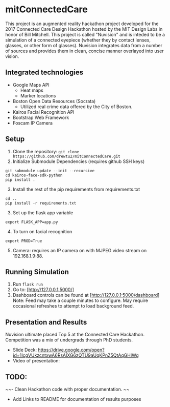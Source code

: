 # mitConnectedCare

This project is an augmented reality hackathon project developed for the 2017
Connected Care Design Hackathon hosted by the MIT Design Labs in honor of Bill
Mitchell. This project is called "Nuvision" and is inteded to be a simulation of
a connected eyepiece (whether they by contact lenses, glasses, or other form of
glasses). Nuvision integrates data from a number of sources and provides them in
clean, concise manner overlayed into user vision.

## Integrated technologies
- Google Maps API
  - Heat maps
  - Marker locations
- Boston Open Data Resources (Socrata)
  - Utilized real crime data offered by the City of Boston.
- Kairos Facial Recognition API
- Bootstrap Web Framework
- Foscam IP Camera 

## Setup
1. Clone the repository: 
  ```git clone https://github.com/drewtu2/mitConnectedCare.git```
2. Initialize Submodule Dependencies (requires github SSH keys)
  ```
  git submodule update --init --recursive  
  cd kairos-face-sdk-python
  pip install .  
  ```  
3. Install the rest of the pip requirements from requirements.txt
  ```
  cd ..  
  pip install -r requirements.txt  
  ```
3. Set up the flask app variable
  ```
  export FLASK_APP=app.py
  ```
4. To turn on facial recognition
  ```
  export PROD=True
  ```
5. Camera: requires an IP camera on with MJPEG video stream on 192.168.1.9:88. 

## Running Simulation
1. Run `flask run`
2. Go to: [http://127.0.0.1:5000/]
3. Dashboard controls can be found at [http://127.0.0.1:5000/dashboard]
Note: Feed may take a couple minutes to configure. May require occasional refreshes
to attempt to load background feed. 

## Presentation and Results
Nuvision ultimate placed Top 5 at the Connected Care Hackathon. Competition was
a mix of undergrads through PhD students. 
- Slide Deck: https://drive.google.com/open?id=1IcgVUkzcntxwA6RsAlXG6zQTU9aUqKPnZ5QtAqGHIWg
- Video of presentation: 

## TODO: 
~~- Clean Hackathon code with proper documentation. ~~
- Add Links to README for documentation of results purposes
